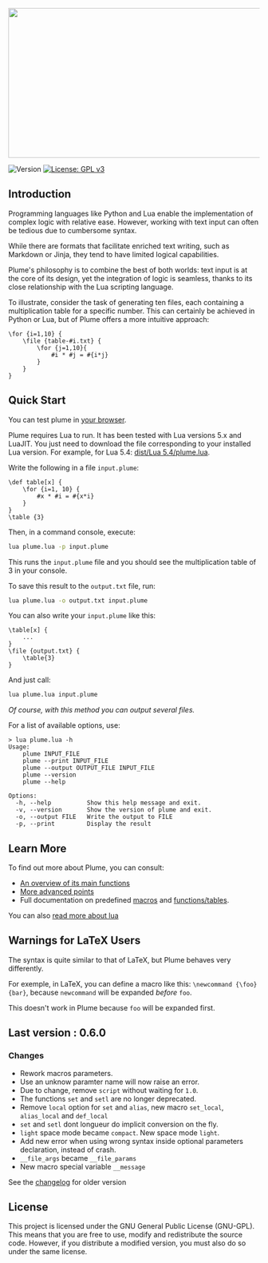 <p align="center"><img src="dist/plume.png" width="600" height="300"></p>

![Version](https://img.shields.io/badge/version-0.6.0-blue.svg) [![License: GPL v3](https://img.shields.io/badge/License-GPLv3-blue.svg)](https://www.gnu.org/licenses/gpl-3.0)

## Introduction

Programming languages like Python and Lua enable the implementation of complex logic with relative ease. However, working with text input can often be tedious due to cumbersome syntax.

While there are formats that facilitate enriched text writing, such as Markdown or Jinja, they tend to have limited logical capabilities.

Plume's philosophy is to combine the best of both worlds: text input is at the core of its design, yet the integration of logic is seamless, thanks to its close relationship with the Lua scripting language.

To illustrate, consider the task of generating ten files, each containing a multiplication table for a specific number. This can certainly be achieved in Python or Lua, but of Plume offers a more intuitive approach:

```plume
\for {i=1,10} {
    \file {table-#i.txt} {
        \for {j=1,10}{
            #i * #j = #{i*j}
        }
    }
}
```

## Quick Start

You can test plume in [your browser](https://app.barbedor.bzh/plume.html). 

Plume requires Lua to run. It has been tested with Lua versions 5.x and LuaJIT. You just need to download the file corresponding to your installed Lua version. For example, for Lua 5.4: [dist/Lua 5.4/plume.lua](dist/5.4/plume.lua).

Write the following in a file `input.plume`:

```plume
\def table[x] {
    \for {i=1, 10} {
        #x * #i = #{x*i}
    }
}
\table {3}
```

Then, in a command console, execute:

```bash
lua plume.lua -p input.plume
```

This runs the `input.plume` file and you should see the multiplication table of 3 in your console.

To save this result to the `output.txt` file, run:

```bash
lua plume.lua -o output.txt input.plume
```

You can also write your `input.plume` like this:

```plume
\table[x] {
    ...
}
\file {output.txt} {
    \table{3}
}
```

And just call:

```bash
lua plume.lua input.plume
```

_Of course, with this method you can output several files._

For a list of available options, use:

```
> lua plume.lua -h
Usage:
    plume INPUT_FILE
    plume --print INPUT_FILE
    plume --output OUTPUT_FILE INPUT_FILE
    plume --version
    plume --help

Options:
  -h, --help          Show this help message and exit.
  -v, --version       Show the version of plume and exit.
  -o, --output FILE   Write the output to FILE
  -p, --print         Display the result
```

## Learn More

To find out more about Plume, you can consult:
- [An overview of its main functions](doc/overview.md)
- [More advanced points](doc/advanced.md)
- Full documentation on predefined [macros](doc/macros.md) and  [functions/tables](doc/api.md).

You can also [read more about lua](https://www.lua.org/pil/1.html)

## Warnings for LaTeX Users

The syntax is quite similar to that of LaTeX, but Plume behaves very differently.

For exemple, in LaTeX, you can define a macro like this: `\newcommand {\foo} {bar}`, because `newcommand` will be expanded _before_ `foo`.

This doesn't work in Plume because `foo` will be expanded first.

## Last version : 0.6.0

### Changes
- Rework macros parameters.
- Use an unknow paramter name will now raise an error.
- Due to change, remove `script` without waiting for `1.0`.
- The functions `set` and `setl` are no longer deprecated.
- Remove `local` option for `set` and `alias`, new macro `set_local`, `alias_local` and `def_local` 
- `set` and `setl` dont longueur do implicit conversion on the fly.
- `light` space mode became `compact`. New space mode `light`.
- Add new error when using wrong syntax inside optional parameters declaration, instead of crash.
- `__file_args` became `__file_params`
- New macro special variable `__message`

See the [changelog](doc/changelog.md) for older version

## License

This project is licensed under the GNU General Public License (GNU-GPL). This means that you are free to use, modify and redistribute the source code. However, if you distribute a modified version, you must also do so under the same license. 

